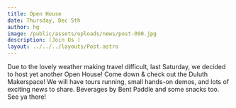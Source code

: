 ```yaml
---
title: Open House
date: Thursday, Dec 5th
author: hg
image: /public/assets/uploads/news/post-090.jpg
description: (Join Us )
layout: ../../../layouts/Post.astro
---
```


Due to the lovely weather making travel difficult, last Saturday, we decided to host yet another Open House! Come down &  check out the Duluth Makerspace! We will have tours running, small hands-on demos, and lots of exciting news to share.  Beverages by Bent Paddle and some snacks too. See ya there!
